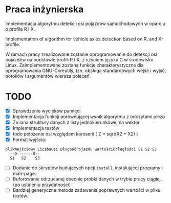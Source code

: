 # Praca inżynierska
Implementacja algorytmu detekcji osi pojazdów samochodowych w oparciu o profile R i X.

Implementation of algorithm for vehicle axles detection based on R, and X-profile.

W ramach pracy zrealizowane zostanie oprogramowanie do detekcji osi pojazdów na podstawie profili R i X,
 z użyciem języka C  w środowisku Linux.
 Zaimplementowane zostaną funkcje charakterystyczne dla oprogramowania GNU-Coreutils,
 tzn. obsługa standardowych wejść i wyjść, potoków i argumentów wiersza poleceń.

 # TODO
  - [x] Sprawdzenie wycieków pamięci
  - [x] Implementacja funkcji porównującej wynik algorytmu z odczytami piezo
  - [x] Zmiana struktury danych z listy jednokierunkowej na wektor
  - [x] Implementacja testów
  - [x] todo położenie osi względem karoserii ( Z = sqrt(R2 + X2) )
  - [x] Format wyjścia: 
```
plikWejściowy LiczbaOsi DługośćPojazdu wartościOdległości S1 S2 S3
  --O-------O--
  S1   S2    S3
```
  - [ ] Dodanie do skryptów budujących opcji `install`, instalującej programy i man-page.
  - [ ] Buforowanie odrzucanej obecnie próbki danych w trybie pracy ciągłej. (po ustaleniu przydatności)
  - [ ] Bardziej generyczna metoda zadawania poprawnych wartości w pliku testów.
